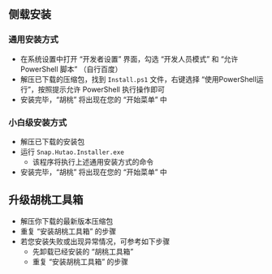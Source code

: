 ## 侧载安装

### 通用安装方式

- 在系统设置中打开 “开发者设置” 界面，勾选 “开发人员模式” 和 “允许 PowerShell 脚本” （自行百度）
- 解压已下载的压缩包，找到 `Install.ps1` 文件，右键选择 “使用PowerShell运行”，按照提示允许 PowerShell 执行操作即可
- 安装完毕，“胡桃” 将出现在您的 “开始菜单” 中

### 小白级安装方式

- 解压已下载的安装包
- 运行 `Snap.Hutao.Installer.exe`
  - 该程序将执行上述通用安装方式的命令
- 安装完毕，“胡桃” 将出现在您的 “开始菜单” 中

## 升级胡桃工具箱

- 解压你下载的最新版本压缩包
- 重复 “安装胡桃工具箱” 的步骤
- 若您安装失败或出现异常情况，可参考如下步骤
  - 先卸载已经安装的 “胡桃工具箱”
  - 重复 “安装胡桃工具箱” 的步骤

